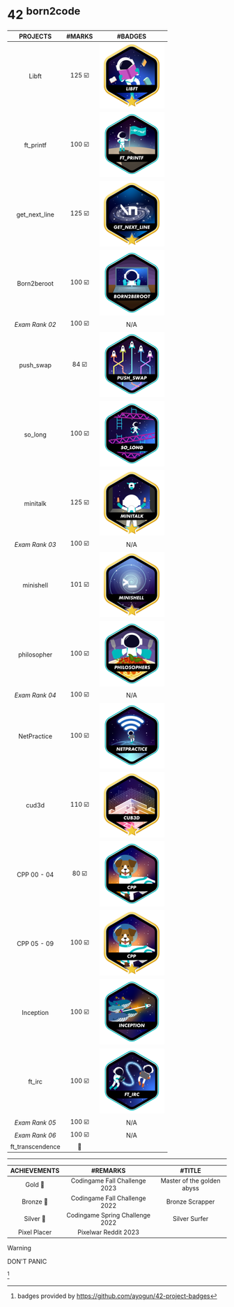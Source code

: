 # 42 <sup>born2code</sup> 


| PROJECTS | #MARKS   | #BADGES  |
| :---:   | :---: | :---: |
| Libft | 125 ☑️ | ![ ](https://github.com/itzbw/42/blob/main/assets/badges/libftm.png) |
| ft_printf |  100  ☑️  |  ![ ](https://github.com/itzbw/42/blob/main/assets/badges/ft_printfe.png)   |
| get_next_line | 125  ☑️  |  ![ ](https://github.com/itzbw/42/blob/main/assets/badges/get_next_linem.png)   |
| Born2beroot | 100  ☑️  |   ![ ](https://github.com/itzbw/42/blob/main/assets/badges/born2beroote.png)  |
| *Exam Rank 02* | 100  ☑️|  N/A  |
| push_swap| 84  ☑️  |  ![ ](https://github.com/itzbw/42/blob/main/assets/badges/push_swape.png)   |
| so_long | 100  ☑️ |   ![ ](https://github.com/itzbw/42/blob/main/assets/badges/so_longe.png)  |
| minitalk | 125  ☑️  |  ![ ](https://github.com/itzbw/42/blob/main/assets/badges/minitalkm.png)   |
| *Exam Rank 03* | 100  ☑️|  N/A  |
| minishell| 101  ☑️  |  ![ ](https://github.com/itzbw/42/blob/main/assets/badges/minishellm.png)   |
| philosopher| 100   ☑️ |  ![ ](https://github.com/itzbw/42/blob/main/assets/badges/philosopherse.png)   |
| *Exam Rank 04* | 100  ☑️|  N/A  |
| NetPractice| 100  ☑️  |  ![ ](https://github.com/itzbw/42/blob/main/assets/badges/netpracticee.png)   |
| cud3d| 110   ☑️ |  ![ ](https://github.com/itzbw/42/blob/main/assets/badges/cub3dm.png)   |
| CPP 00 - 04| 80  ☑️  |  ![ ](https://github.com/itzbw/42/blob/main/assets/badges/cppe.png)   |
| CPP 05 - 09| 100  ☑️  |  ![ ](https://github.com/itzbw/42/blob/main/assets/badges/cppm.png)   |
| Inception |  100 ☑️  |  ![ ](https://github.com/itzbw/42/blob/main/assets/badges/inceptione.png)    |
| ft_irc |  100 ☑️   |  ![ ](https://github.com/itzbw/42/blob/main/assets/badges/ft_irce.png)   |
| *Exam Rank 05* | 100 ☑️|  N/A  |
| *Exam Rank 06* | 100 ☑️|  N/A  |
| ft_transcendence|  🚧   |    |

---

| ACHIEVEMENTS| #REMARKS | #TITLE  |
| :---:   | :---: | :---: |
| Gold 🥇 | Codingame Fall Challenge 2023    |  Master of the golden abyss  |
| Bronze 🥉|   Codingame Fall Challenge 2022   |  Bronze Scrapper  |
| Silver 🥈| Codingame Spring Challenge 2022    |  Silver Surfer  |
| Pixel Placer|  Pixelwar Reddit 2023   |    |

> [!WARNING]
> DON'T PANIC


 [^1]
 [^1]: badges provided by https://github.com/ayogun/42-project-badges
